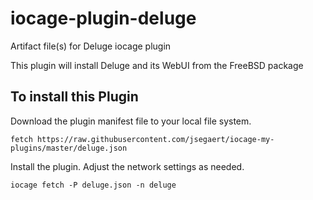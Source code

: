 # iocage-plugin-deluge
Artifact file(s) for Deluge iocage plugin

This plugin will install Deluge and its WebUI from the FreeBSD package

## To install this Plugin
Download the plugin manifest file to your local file system.
```
fetch https://raw.githubusercontent.com/jsegaert/iocage-my-plugins/master/deluge.json
```
Install the plugin.  Adjust the network settings as needed.
```
iocage fetch -P deluge.json -n deluge
```

